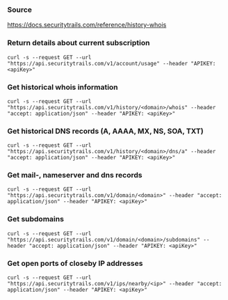 ### Source
https://docs.securitytrails.com/reference/history-whois

### Return details about current subscription
```
curl -s --request GET --url "https://api.securitytrails.com/v1/account/usage" --header "APIKEY: <apiKey>"
```

### Get historical whois information
```
curl -s --request GET --url "https://api.securitytrails.com/v1/history/<domain>/whois" --header "accept: application/json" --header "APIKEY: <apiKey>"
```

### Get historical DNS records (A, AAAA, MX, NS, SOA, TXT)
```
curl -s --request GET --url "https://api.securitytrails.com/v1/history/<domain>/dns/a" --header "accept: application/json" --header "APIKEY: <apiKey>"
```

### Get mail-, nameserver and dns records
```
curl -s --request GET --url "https://api.securitytrails.com/v1/domain/<domain>" --header "accept: application/json" --header "APIKEY: <apiKey>"
```

### Get subdomains
```
curl -s --request GET --url "https://api.securitytrails.com/v1/domain/<domain>/subdomains" --header "accept: application/json" --header "APIKEY: <apiKey>"
```

### Get open ports of closeby IP addresses
```
curl -s --request GET --url "https://api.securitytrails.com/v1/ips/nearby/<ip>" --header "accept: application/json" --header "APIKEY: <apiKey>"
```

